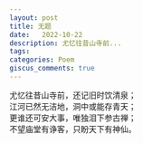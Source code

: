 ```yaml
---
layout: post
title: 无题
date:   2022-10-22
description: 尤忆往昔山寺前...
tags: 
categories: Poem
giscus_comments: true
---
```


尤忆往昔山寺前，还记旧时饮清泉；  
江河已然无洁地，洞中或能存青天；  
更谁还可安大事，唯独泪下参古禅；  
不望庙堂有诤客，只盼天下有神仙。  
